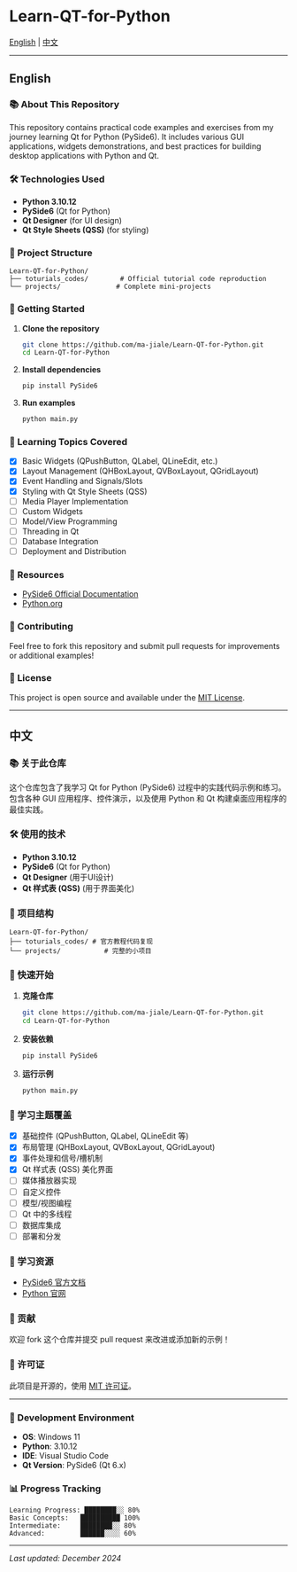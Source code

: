 # Learn-QT-for-Python

[English](#english) | [中文](#中文)

---

## English

### 📚 About This Repository

This repository contains practical code examples and exercises from my journey learning Qt for Python (PySide6). It includes various GUI applications, widgets demonstrations, and best practices for building desktop applications with Python and Qt.

### 🛠 Technologies Used

- **Python 3.10.12**
- **PySide6** (Qt for Python)
- **Qt Designer** (for UI design)
- **Qt Style Sheets (QSS)** (for styling)

### 📁 Project Structure

```
Learn-QT-for-Python/
├── toturials_codes/        # Official tutorial code reproduction
└── projects/              # Complete mini-projects
```

### 🚀 Getting Started

1. **Clone the repository**
   ```bash
   git clone https://github.com/ma-jiale/Learn-QT-for-Python.git
   cd Learn-QT-for-Python
   ```

2. **Install dependencies**
   ```bash
   pip install PySide6
   ```

3. **Run examples**
   ```bash
   python main.py
   ```

### 📝 Learning Topics Covered

- [x] Basic Widgets (QPushButton, QLabel, QLineEdit, etc.)
- [x] Layout Management (QHBoxLayout, QVBoxLayout, QGridLayout)
- [x] Event Handling and Signals/Slots
- [x] Styling with Qt Style Sheets (QSS)
- [ ] Media Player Implementation
- [ ] Custom Widgets
- [ ] Model/View Programming
- [ ] Threading in Qt
- [ ] Database Integration
- [ ] Deployment and Distribution

### 📖 Resources

- [PySide6 Official Documentation](https://doc.qt.io/qtforpython/)
- [Python.org](https://www.python.org/)

### 🤝 Contributing

Feel free to fork this repository and submit pull requests for improvements or additional examples!

### 📄 License

This project is open source and available under the [MIT License](LICENSE).

---

## 中文

### 📚 关于此仓库

这个仓库包含了我学习 Qt for Python (PySide6) 过程中的实践代码示例和练习。包含各种 GUI 应用程序、控件演示，以及使用 Python 和 Qt 构建桌面应用程序的最佳实践。

### 🛠 使用的技术

- **Python 3.10.12**
- **PySide6** (Qt for Python)
- **Qt Designer** (用于UI设计)
- **Qt 样式表 (QSS)** (用于界面美化)

### 📁 项目结构

```
Learn-QT-for-Python/
├── toturials_codes/ # 官方教程代码复现
└── projects/           # 完整的小项目
```

### 🚀 快速开始

1. **克隆仓库**
   ```bash
   git clone https://github.com/ma-jiale/Learn-QT-for-Python.git
   cd Learn-QT-for-Python
   ```

2. **安装依赖**
   ```bash
   pip install PySide6
   ```

3. **运行示例**
   ```bash
   python main.py
   ```

### 📝 学习主题覆盖

- [x] 基础控件 (QPushButton, QLabel, QLineEdit 等)
- [x] 布局管理 (QHBoxLayout, QVBoxLayout, QGridLayout)
- [x] 事件处理和信号/槽机制
- [x] Qt 样式表 (QSS) 美化界面
- [ ] 媒体播放器实现
- [ ] 自定义控件
- [ ] 模型/视图编程
- [ ] Qt 中的多线程
- [ ] 数据库集成
- [ ] 部署和分发

### 📖 学习资源

- [PySide6 官方文档](https://doc.qt.io/qtforpython/)
- [Python 官网](https://www.python.org/)

### 🤝 贡献

欢迎 fork 这个仓库并提交 pull request 来改进或添加新的示例！

### 📄 许可证

此项目是开源的，使用 [MIT 许可证](LICENSE)。

---

### 🔧 Development Environment

- **OS**: Windows 11
- **Python**: 3.10.12
- **IDE**: Visual Studio Code
- **Qt Version**: PySide6 (Qt 6.x)

### 📊 Progress Tracking

```
Learning Progress: ████████░░ 80%
Basic Concepts:   ██████████ 100%
Intermediate:     ████████░░ 80%
Advanced:         ██████░░░░ 60%
```

---

*Last updated: December 2024*